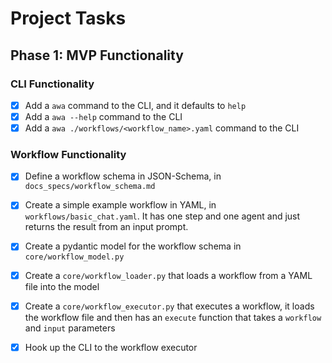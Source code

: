 # Project Tasks

## Phase 1: MVP Functionality

### CLI Functionality
- [x] Add a `awa` command to the CLI, and it defaults to `help`
- [x] Add a `awa --help` command to the CLI
- [x] Add a `awa ./workflows/<workflow_name>.yaml` command to the CLI

### Workflow Functionality
- [x] Define a workflow schema in JSON-Schema, in `docs_specs/workflow_schema.md`
- [x] Create a simple example workflow in YAML, in `workflows/basic_chat.yaml`. It has one step and one agent and just returns the result from an input prompt.
- [x] Create a pydantic model for the workflow schema in `core/workflow_model.py`
- [x] Create a `core/workflow_loader.py` that loads a workflow from a YAML file into the model
- [x] Create a `core/workflow_executor.py` that executes a workflow, it loads the workflow file and then has an `execute` function that takes a `workflow` and `input` parameters
- [x] Hook up the CLI to the workflow executor





